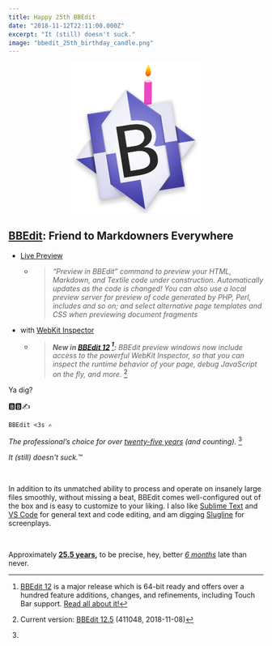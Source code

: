 ```yaml
---
title: Happy 25th BBEdit
date: "2018-11-12T22:11:00.000Z"
excerpt: "It (still) doesn't suck."
image: "bbedit_25th_birthday_candle.png"
---
```



<div style="max-width: 256px; margin: 0 auto; text-align: center"><a href="https://www.barebones.com/company/press/bbedit_25_anniversary.html"><img src="bbedit_25th_birthday_candle.png"
 alt="BBEdit birthday candle" /></a></div>

## [BBEdit](https://www.barebones.com/products/bbedit/): Friend to Markdowners Everywhere

- [Live Preview](https://www.barebones.com/products/bbedit/featuresweb.html)
  + > *“Preview in BBEdit” command to preview your HTML, Markdown, and Textile code under construction. Automatically updates as the code is changed! You can also use a local preview server for preview of code generated by PHP, Perl, includes and so on; and select alternative page templates and CSS when previewing document fragments*

- with
  [WebKit Inspector](https://www.barebones.com/products/bbedit/benefitsstandards.html)
  + > *__New in [BBEdit 12](https://www.barebones.com/support/bbedit/notes-12.0.html) [^twelve]:__ BBEdit preview windows now include access to the powerful WebKit Inspector, so that you can inspect the runtime behavior of your page, debug JavaScript on the fly, and more.* [^current]

Ya dig?

🅱️🅱️✍️

	BBEdit <3s ✍︎

*The professional’s choice for over
 [twenty-five years](https://www.barebones.com/company/press/bbedit_25_anniversary.html)
 (and counting).*  [^twenty-five]

 *It (still) doesn't suck.*&trade;

<br />

In addition to its unmatched ability to process and operate on insanely large
 files smoothly, without missing a beat, BBEdit comes well-configured out of
 the box and is easy to customize to your liking. I also like
 [Sublime Text](https://www.sublimetext.com) and
 [VS Code](https://code.visualstudio.com) for general text and code editing, and
 am digging [Slugline](https://slugline.co/) for screenplays.

<br />

[^twelve]: [BBEdit 12](https://www.barebones.com/support/bbedit/notes-12.0.html) is a major release which is 64-bit ready and offers over a hundred feature additions, changes, and refinements, including Touch Bar support. [Read all about it!](https://www.barebones.com/products/bbedit/bbedit12.html)

[^current]: Current version:
 [BBEdit 12.5](https://www.barebones.com/support/bbedit/notes-12.5.html)
 (411048, 2018-11-08)

[^twenty-five]:
 Approximately __[25.5 years](https://www.barebones.com/company/press/bbedit_25_anniversary.html),__
 to be precise, hey, better
 *[6&nbsp;months](https://www.barebones.com/company/press/bbedit_25_anniversary.html)*
 late than never.
